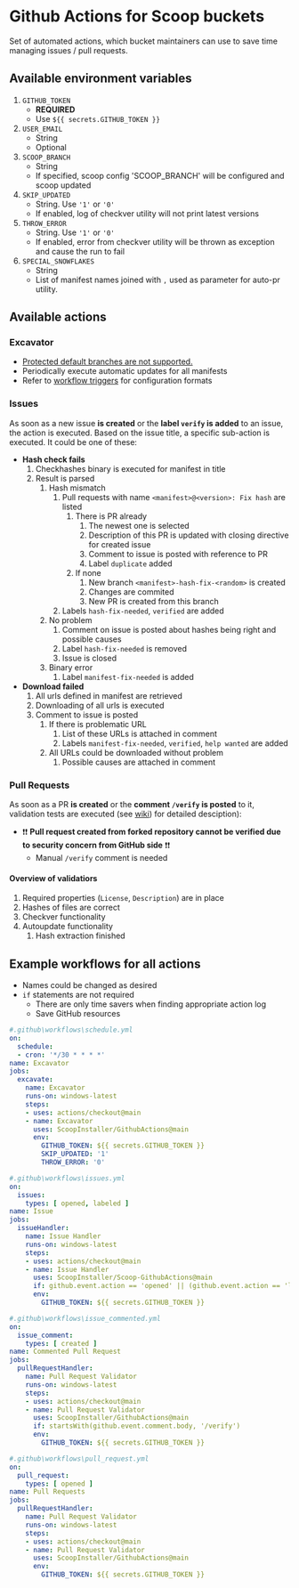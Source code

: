 # Github Actions for Scoop buckets

Set of automated actions, which bucket maintainers can use to save time managing issues / pull requests.

## Available environment variables

1. `GITHUB_TOKEN`
    - **REQUIRED**
    - Use `${{ secrets.GITHUB_TOKEN }}`
1. `USER_EMAIL`
    - String
    - Optional
1. `SCOOP_BRANCH`
    - String
    - If specified, scoop config 'SCOOP_BRANCH' will be configured and scoop updated
1. `SKIP_UPDATED`
    - String. Use `'1'` or `'0'`
    - If enabled, log of checkver utility will not print latest versions
1. `THROW_ERROR`
    - String. Use `'1'` or `'0'`
    - If enabled, error from checkver utility will be thrown as exception and cause the run to fail
1. `SPECIAL_SNOWFLAKES`
    - String
    - List of manifest names joined with `,` used as parameter for auto-pr utility.

## Available actions

### Excavator

- [Protected default branches are not supported.](https://github.community/t5/GitHub-Actions/How-to-push-to-protected-branches-in-a-GitHub-Action/m-p/30710/highlight/true#M526)
- Periodically execute automatic updates for all manifests
- Refer to [workflow triggers](https://help.github.com/en/articles/events-that-trigger-workflows#scheduled-events) for configuration formats

### Issues

As soon as a new issue **is created** or the **label `verify` is added** to an issue, the action is executed.
Based on the issue title, a specific sub-action is executed.
It could be one of these:

- **Hash check fails**
    1. Checkhashes binary is executed for manifest in title
    1. Result is parsed
        1. Hash mismatch
            1. Pull requests with name `<manifest>@<version>: Fix hash` are listed
                1. There is PR already
                    1. The newest one is selected
                    1. Description of this PR is updated with closing directive for created issue
                    1. Comment to issue is posted with reference to PR
                    1. Label `duplicate` added
                1. If none
                    1. New branch `<manifest>-hash-fix-<random>` is created
                    1. Changes are commited
                    1. New PR is created from this branch
            1. Labels `hash-fix-needed`, `verified` are added
        1. No problem
            1. Comment on issue is posted about hashes being right and possible causes
            1. Label `hash-fix-needed` is removed
            1. Issue is closed
        1. Binary error
            1. Label `manifest-fix-needed` is added
- **Download failed**
    1. All urls defined in manifest are retrieved
    1. Downloading of all urls is executed
    1. Comment to issue is posted
        1. If there is problematic URL
            1. List of these URLs is attached in comment
            1. Labels `manifest-fix-needed`, `verified`, `help wanted` are added
        1. All URLs could be downloaded without problem
            1. Possible causes are attached in comment

### Pull Requests

As soon as a PR **is created** or the **comment `/verify` is posted** to it, validation tests are executed (see [wiki](https://github.com/ScoopInstaller/GithubActions/wiki/Pull-Request-Checks)) for detailed desciption):

- ❗❗ **Pull request created from forked repository cannot be verified due to security concern from GitHub side** ❗❗
    - Manual `/verify` comment is needed

#### Overview of validatiors

1. Required properties (`License`, `Description`) are in place
1. Hashes of files are correct
1. Checkver functionality
1. Autoupdate functionality
    1. Hash extraction finished

## Example workflows for all actions

- Names could be changed as desired
- `if` statements are not required
    - There are only time savers when finding appropriate action log
    - Save GitHub resources

```yml
#.github\workflows\schedule.yml
on:
  schedule:
  - cron: '*/30 * * * *'
name: Excavator
jobs:
  excavate:
    name: Excavator
    runs-on: windows-latest
    steps:
    - uses: actions/checkout@main
    - name: Excavator
      uses: ScoopInstaller/GithubActions@main
      env:
        GITHUB_TOKEN: ${{ secrets.GITHUB_TOKEN }}
        SKIP_UPDATED: '1'
        THROW_ERROR: '0'

#.github\workflows\issues.yml
on:
  issues:
    types: [ opened, labeled ]
name: Issue
jobs:
  issueHandler:
    name: Issue Handler
    runs-on: windows-latest
    steps:
    - uses: actions/checkout@main
    - name: Issue Handler
      uses: ScoopInstaller/Scoop-GithubActions@main
      if: github.event.action == 'opened' || (github.event.action == 'labeled' && contains(github.event.issue.labels.*.name, 'verify'))
      env:
        GITHUB_TOKEN: ${{ secrets.GITHUB_TOKEN }}

#.github\workflows\issue_commented.yml
on:
  issue_comment:
    types: [ created ]
name: Commented Pull Request
jobs:
  pullRequestHandler:
    name: Pull Request Validator
    runs-on: windows-latest
    steps:
    - uses: actions/checkout@main
    - name: Pull Request Validator
      uses: ScoopInstaller/GithubActions@main
      if: startsWith(github.event.comment.body, '/verify')
      env:
        GITHUB_TOKEN: ${{ secrets.GITHUB_TOKEN }}

#.github\workflows\pull_request.yml
on:
  pull_request:
    types: [ opened ]
name: Pull Requests
jobs:
  pullRequestHandler:
    name: Pull Request Validator
    runs-on: windows-latest
    steps:
    - uses: actions/checkout@main
    - name: Pull Request Validator
      uses: ScoopInstaller/GithubActions@main
      env:
        GITHUB_TOKEN: ${{ secrets.GITHUB_TOKEN }}
```
